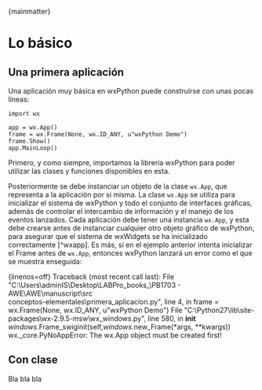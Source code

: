 {mainmatter}

# Lo básico

## Una primera aplicación

Una aplicación muy básica en wxPython puede construirse con unas pocas líneas:

    import wx

    app = wx.App()
    frame = wx.Frame(None, wx.ID_ANY, u"wxPython Demo")
    frame.Show()
    app.MainLoop()

Primero, y como siempre, importamos la librería wxPython para poder utilizar 
las clases y funciones disponibles en esta. 

Posteriormente se debe instanciar un objeto de la clase `wx.App`, que representa 
a la aplicación por si misma. La clase `wx.App` se utiliza para inicializar 
el sistema de wxPython y todo el conjunto de interfaces gráficas, además de controlar 
el intercambio de información y el manejo de los eventos lanzados. 
Cada aplicación debe tener una instancia `wx.App`, y esta debe crearse antes de 
instanciar cualquier otro objeto gráfico de wxPython, para asegurar que el 
sistema de wxWidgets se ha inicializado correctamente [^wxapp]. Es más, si en el ejemplo 
anterior intenta inicializar el Frame antes de `wx.App`, entonces wxPython lanzará un 
error como el que se muestra enseguida:

{linenos=off}
    Traceback (most recent call last):
      File "C:\Users\adminIS\Desktop\LABPro\_books_\PB1703 - AWE\AWE\manuscript\src\
    conceptos-elementales\primera_aplicacion.py", line 4, in <module>
        frame = wx.Frame(None, wx.ID_ANY, u"wxPython Demo")
      File "C:\Python27\lib\site-packages\wx-2.9.5-msw\wx\_windows.py", line 580, in
     __init__
        _windows_.Frame_swiginit(self,_windows_.new_Frame(*args, **kwargs))
    wx._core.PyNoAppError: The wx.App object must be created first!

[wxapp]: https://wxpython.org/docs/api/wx.App-class.html


## Con clase

Bla bla bla 
